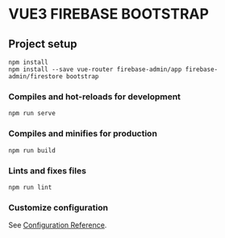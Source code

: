# VUE3 FIREBASE BOOTSTRAP

## Project setup
```
npm install
npm install --save vue-router firebase-admin/app firebase-admin/firestore bootstrap
```

### Compiles and hot-reloads for development
```
npm run serve
```

### Compiles and minifies for production
```
npm run build
```

### Lints and fixes files
```
npm run lint
```

### Customize configuration
See [Configuration Reference](https://cli.vuejs.org/config/).
